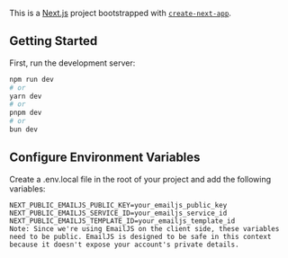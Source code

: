 This is a [Next.js](https://nextjs.org) project bootstrapped with [`create-next-app`](https://nextjs.org/docs/app/api-reference/cli/create-next-app).

## Getting Started

First, run the development server:

```bash
npm run dev
# or
yarn dev
# or
pnpm dev
# or
bun dev
```

## Configure Environment Variables

Create a .env.local file in the root of your project and add the following variables:


```dotenv
NEXT_PUBLIC_EMAILJS_PUBLIC_KEY=your_emailjs_public_key
NEXT_PUBLIC_EMAILJS_SERVICE_ID=your_emailjs_service_id
NEXT_PUBLIC_EMAILJS_TEMPLATE_ID=your_emailjs_template_id
Note: Since we're using EmailJS on the client side, these variables need to be public. EmailJS is designed to be safe in this context because it doesn't expose your account's private details.
```

